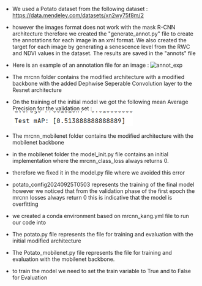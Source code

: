 * We used a Potato dataset from the following dataset : https://data.mendeley.com/datasets/xn2wy75f8m/2
* however the images format does not work with the mask R-CNN architecture therefore we created the "generate_annot.py" file to create the annotations for each image in an xml format. We also created the target for each image by generating a senescence level from the RWC and NDVI values in the dataset. The results are saved in the "annots" file
* Here is an example of an annotation file for an image : 
![annot_exp](annot_file.jpg)
* The mrcnn folder contains the modified architecture with a modified backbone with the added Dephwise Seperable Convolution layer to the Resnet architecture
* On the training of the initial model we got the following mean Average Precision for the validation set :
![val_mAP](result_mrcnn_mobilenet.png)

* The mrcnn_mobilenet folder contains the modified architecture with the mobilenet backbone
* in the mobilenet folder the model_init.py file contains an initial implementation where the mrcnn_class_loss always returns 0. 
* therefore we fixed it in the model.py file where we avoided this error 
* potato_config20240925T0503 represents the training of the final model however we noticed that from the validation phase of the first epoch the mrcnn losses always return 0 this is indicative that the model is overfitting 
* we created a conda environment based on mrcnn_kang.yml file to run our code into 
* The potato.py file represents the file for training and evaluation with the initial modified architecture
* The Potato_mobilenet.py file represents the file for training and evaluation with the mobilenet backbone.
* to train the model we need to set the train variable to True and to False for Evaluation
